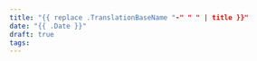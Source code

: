 ```yaml
--- 
title: "{{ replace .TranslationBaseName "-" " " | title }}" 
date: "{{ .Date }}" 
draft: true
tags: 
---
```

